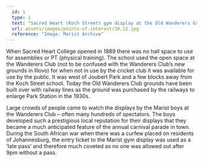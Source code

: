 ```yaml
---
  id: 1
  type: 1
  text: "Sacred Heart (Koch Street) gym display at the Old Wanderers Ground in the 1890s. "
  url: assets/images/points-of-interest/30.12.jpg
  reference: "Image: Marist Archive"
---
```

When Sacred Heart College opened in 1889 there was no hall space to use for assemblies or PT (physical training). The school used the open space at the Wanderers Club (not to be confused with the Wanderers Club’s new grounds in Illovo) for when not in use by the cricket club it was available for use by the public. It was west of Joubert Park and a few blocks away from the Koch Street school. Today the Old Wanderers Club grounds have been built over with railway lines as the ground was purchased by the railways to enlarge Park Station in the 1930s.

Large crowds of people came to watch the displays by the Marist boys at the Wanderers Club – often many hundreds of spectators. The boys developed such a prestigious local reputation for their displays that they became a much anticipated feature of the annual carnival parade in town. During the South African war when there was a curfew placed on residents of Johannesburg, the entry ticket to the Marist gym display was used as a ‘late pass’ and therefore much coveted as no one was allowed out after 9pm without a pass.
        